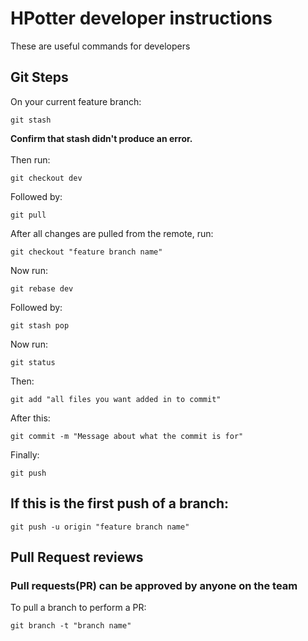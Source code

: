 # HPotter developer instructions 
These are useful commands for developers

## Git Steps

On your current feature branch:

    git stash 

**Confirm that stash didn't produce an error.** <br>
<br>
Then run:

    git checkout dev

Followed by:

    git pull

After all changes are pulled from the remote, run:

    git checkout "feature branch name"

Now run:

    git rebase dev

Followed by:

    git stash pop

Now run:

    git status

Then:

    git add "all files you want added in to commit"

After this:

    git commit -m "Message about what the commit is for"

Finally:

    git push

## If this is the first push of a branch:

    git push -u origin "feature branch name"
    
## Pull Request reviews

### Pull requests(PR) can be approved by anyone on the team
To pull a branch to perform a PR:

    git branch -t "branch name"